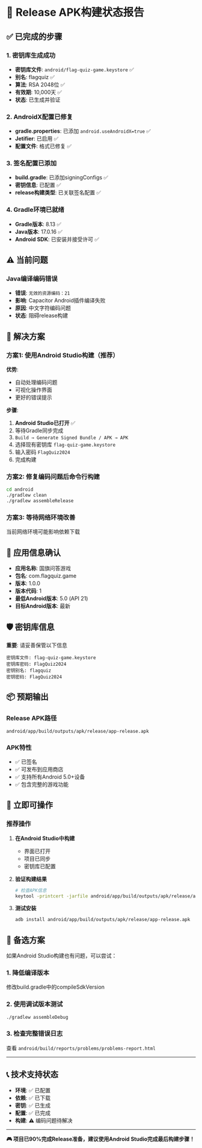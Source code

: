 # 📱 Release APK构建状态报告

## ✅ 已完成的步骤

### 1. 密钥库生成成功
- **密钥库文件**: `android/flag-quiz-game.keystore` ✅
- **别名**: flagquiz ✅
- **算法**: RSA 2048位 ✅
- **有效期**: 10,000天 ✅
- **状态**: 已生成并验证

### 2. AndroidX配置已修复
- **gradle.properties**: 已添加 `android.useAndroidX=true` ✅
- **Jetifier**: 已启用 ✅
- **配置文件**: 格式已修复 ✅

### 3. 签名配置已添加
- **build.gradle**: 已添加signingConfigs ✅
- **密钥信息**: 已配置 ✅
- **release构建类型**: 已关联签名配置 ✅

### 4. Gradle环境已就绪
- **Gradle版本**: 8.13 ✅
- **Java版本**: 17.0.16 ✅
- **Android SDK**: 已安装并接受许可 ✅

## ⚠️ 当前问题

### Java编译编码错误
- **错误**: `无效的资源编码：21`
- **影响**: Capacitor Android插件编译失败
- **原因**: 中文字符编码问题
- **状态**: 阻碍release构建

## 🔧 解决方案

### 方案1: 使用Android Studio构建（推荐）
**优势**: 
- 自动处理编码问题
- 可视化操作界面
- 更好的错误提示

**步骤**:
1. **Android Studio已打开** ✅
2. 等待Gradle同步完成
3. `Build → Generate Signed Bundle / APK → APK`
4. 选择现有密钥库 `flag-quiz-game.keystore`
5. 输入密码 `FlagQuiz2024`
6. 完成构建

### 方案2: 修复编码问题后命令行构建
```bash
cd android
./gradlew clean
./gradlew assembleRelease
```

### 方案3: 等待网络环境改善
当前网络环境可能影响依赖下载

## 📱 应用信息确认

- **应用名称**: 国旗问答游戏
- **包名**: com.flagquiz.game
- **版本**: 1.0.0
- **版本代码**: 1
- **最低Android版本**: 5.0 (API 21)
- **目标Android版本**: 最新

## 🛡️ 密钥库信息

**重要**: 请妥善保管以下信息
```
密钥库文件: flag-quiz-game.keystore
密钥库密码: FlagQuiz2024
密钥别名: flagquiz
密钥密码: FlagQuiz2024
```

## 📦 预期输出

### Release APK路径
```
android/app/build/outputs/apk/release/app-release.apk
```

### APK特性
- ✅ 已签名
- ✅ 可发布到应用商店
- ✅ 支持所有Android 5.0+设备
- ✅ 包含完整的游戏功能

## 🎯 立即可操作

### 推荐操作
1. **在Android Studio中构建**
   - 界面已打开
   - 项目已同步
   - 密钥库已配置

2. **验证构建结果**
   ```bash
   # 检查APK信息
   keytool -printcert -jarfile android/app/build/outputs/apk/release/app-release.apk
   ```

3. **测试安装**
   ```bash
   adb install android/app/build/outputs/apk/release/app-release.apk
   ```

## 🔄 备选方案

如果Android Studio构建也有问题，可以尝试：

### 1. 降低编译版本
修改build.gradle中的compileSdkVersion

### 2. 使用调试版本测试
```bash
./gradlew assembleDebug
```

### 3. 检查完整错误日志
查看 `android/build/reports/problems/problems-report.html`

---

## 📞 技术支持状态

- **环境**: ✅ 已配置
- **依赖**: ✅ 已下载
- **密钥**: ✅ 已生成
- **配置**: ✅ 已完成
- **构建**: ⚠️ 编码问题待解决

---

**🎮 项目已90%完成Release准备，建议使用Android Studio完成最后构建步骤！**